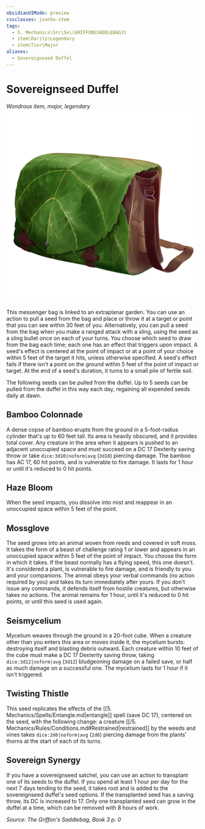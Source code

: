 ```yaml
---
obsidianUIMode: preview
cssclasses: json5e-item
tags:
  - 5. Mechanics\Src\5e\(GRIFFONSSADDLEBAG3)
  - item\Rarity\Legendary
  - item\Tier\Major
aliases:
  - Sovereignseed Duffel
---
```

# Sovereignseed Duffel
*Wondrous item, major, legendary*  
![](https://raw.githubusercontent.com/TheGiddyLimit/homebrew-img/main/img/GriffonsSaddlebag3/Sovereignseed-Duffel.webp#right)  


This messenger bag is linked to an extraplanar garden. You can use an action to pull a seed from the bag and place or throw it at a target or point that you can see within 30 feet of you. Alternatively, you can pull a seed from the bag when you make a ranged attack with a sling, using the seed as a sling bullet once on each of your turns. You choose which seed to draw from the bag each time; each one has an effect that triggers upon impact. A seed's effect is centered at the point of impact or at a point of your choice within 5 feet of the target it hits, unless otherwise specified. A seed's effect fails if there isn't a point on the ground within 5 feet of the point of impact or target. At the end of a seed's duration, it turns to a small pile of fertile soil.

The following seeds can be pulled from the duffel. Up to 5 seeds can be pulled from the duffel in this way each day, regaining all expended seeds daily at dawn.

## Bamboo Colonnade

A dense copse of bamboo erupts from the ground in a 5-foot-radius cylinder that's up to 60 feet tall. Its area is heavily obscured, and it provides total cover. Any creature in the area when it appears is pushed to an adjacent unoccupied space and must succeed on a DC 17 Dexterity saving throw or take `dice:3d10|noform|avg` (`3d10`) piercing damage. The bamboo has AC 17, 60 hit points, and is vulnerable to fire damage. It lasts for 1 hour or until it's reduced to 0 hit points.

## Haze Bloom

When the seed impacts, you dissolve into mist and reappear in an unoccupied space within 5 feet of the point.

## Mossglove

The seed grows into an animal woven from reeds and covered in soft moss. It takes the form of a beast of challenge rating 1 or lower and appears in an unoccupied space within 5 feet of the point of impact. You choose the form in which it takes. If the beast normally has a flying speed, this one doesn't. It's considered a plant, is vulnerable to fire damage, and is friendly to you and your companions. The animal obeys your verbal commands (no action required by you) and takes its turn immediately after yours. If you don't issue any commands, it defends itself from hostile creatures, but otherwise takes no actions. The animal remains for 1 hour, until it's reduced to 0 hit points, or until this seed is used again.

## Seismycelium

Mycelium weaves through the ground in a 20-foot cube. When a creature other than you enters this area or moves inside it, the mycelium bursts: destroying itself and blasting debris outward. Each creature within 10 feet of the cube must make a DC 17 Dexterity saving throw, taking `dice:3d12|noform|avg` (`3d12`) bludgeoning damage on a failed save, or half as much damage on a successful one. The mycelium lasts for 1 hour if it isn't triggered.

## Twisting Thistle

This seed replicates the effects of the [[5. Mechanics/Spells/Entangle.md\|entangle]] spell (save DC 17), centered on the seed, with the following change: a creature [[/5. Mechanics/Rules/Conditions.md#Restrained\|restrained]] by the weeds and vines takes `dice:2d6|noform|avg` (`2d6`) piercing damage from the plants' thorns at the start of each of its turns.

## Sovereign Synergy

If you have a sovereignseed satchel, you can use an action to transplant one of its seeds to the duffel. If you spend at least 1 hour per day for the next 7 days tending to the seed, it takes root and is added to the sovereignseed duffel's seed options. If the transplanted seed has a saving throw, its DC is increased to 17. Only one transplanted seed can grow in the duffel at a time, which can be removed with 8 hours of work.

*Source: The Griffon's Saddlebag, Book 3 p. 0*
